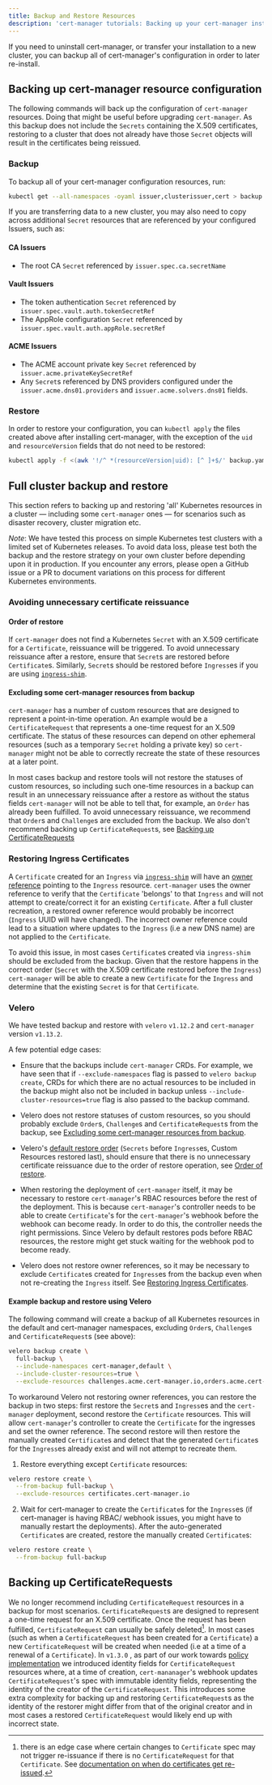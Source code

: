 ```yaml
---
title: Backup and Restore Resources
description: 'cert-manager tutorials: Backing up your cert-manager installation'
---
```


If you need to uninstall cert-manager, or transfer your installation to a new
cluster, you can backup all of cert-manager's configuration in order to later
re-install.

## Backing up cert-manager resource configuration

The following commands will back up the configuration of `cert-manager`
resources. Doing that might be useful before upgrading `cert-manager`. As
this backup does not include the `Secrets` containing the X.509
certificates, restoring to a cluster that does not already have those
`Secret` objects will result in the certificates being reissued.

### Backup

To backup all of your cert-manager configuration resources, run:

```bash
kubectl get --all-namespaces -oyaml issuer,clusterissuer,cert > backup.yaml
```

If you are transferring data to a new cluster, you may also need to copy across
additional `Secret` resources that are referenced by your configured Issuers, such
as:

#### CA Issuers

- The root CA `Secret` referenced by `issuer.spec.ca.secretName`

#### Vault Issuers

- The token authentication `Secret` referenced by
  `issuer.spec.vault.auth.tokenSecretRef`
- The AppRole configuration `Secret` referenced by
  `issuer.spec.vault.auth.appRole.secretRef`

#### ACME Issuers

- The ACME account private key `Secret` referenced by `issuer.acme.privateKeySecretRef`
- Any `Secret`s referenced by DNS providers configured under the
  `issuer.acme.dns01.providers` and `issuer.acme.solvers.dns01` fields.

### Restore

In order to restore your configuration, you can `kubectl apply` the files
created above after installing cert-manager, with the exception of the
`uid` and `resourceVersion` fields that do not need to be restored:

```bash
kubectl apply -f <(awk '!/^ *(resourceVersion|uid): [^ ]+$/' backup.yaml)
```

## Full cluster backup and restore

This section refers to backing up and restoring 'all' Kubernetes resources in a
cluster — including some `cert-manager` ones — for scenarios such as disaster
recovery, cluster migration etc.

*Note*: We have tested this process on simple Kubernetes test clusters with a limited set of Kubernetes releases. To avoid data loss, please test both the backup and the restore strategy on your own cluster before depending upon it in production. If you encounter any errors, please open a GitHub issue or a PR to document variations on this process for different Kubernetes environments. 

### Avoiding unnecessary certificate reissuance

#### Order of restore

If `cert-manager` does not find a Kubernetes `Secret` with an X.509 certificate
for a `Certificate`, reissuance will be triggered. To avoid unnecessary
reissuance after a restore, ensure that `Secret`s are restored before
`Certificate`s. Similarly, `Secret`s should be restored before `Ingress`es if you
are using [`ingress-shim`](../usage/ingress.md).

#### Excluding some cert-manager resources from backup

`cert-manager` has a number of custom resources that are designed to represent a
point-in-time operation. An example would be a `CertificateRequest` that
represents a one-time request for an X.509 certificate. The status of these
resources can depend on other ephemeral resources (such as a temporary `Secret`
holding a private key) so `cert-manager` might not be able to correctly recreate
the state of these resources at a later point.

In most cases backup and restore tools will not restore the statuses of custom resources,
so including such one-time resources in a backup can result in an unnecessary reissuance
after a restore as without the status fields `cert-manager` will not be able to tell that,
for example, an `Order` has already been fulfilled.
To avoid unnecessary reissuance, we recommend that `Order`s and `Challenge`s are excluded
from the backup. We also don't recommend backing up `CertificateRequest`s, see [Backing up CertificateRequests](#backing-up-certificaterequests)

### Restoring Ingress Certificates

A `Certificate` created for an `Ingress` via [`ingress-shim`](../usage/ingress.md) will have an [owner
reference](https://kubernetes.io/docs/concepts/workloads/controllers/garbage-collection/#owners-and-dependents)
pointing to the `Ingress` resource. `cert-manager` uses the owner reference to
verify that the `Certificate` 'belongs' to that `Ingress` and will not attempt to
create/correct it for an existing `Certificate`. After a full
cluster recreation, a restored owner reference would probably be incorrect
(`Ingress` UUID will have changed). The incorrect owner reference could lead
to a situation where updates to the `Ingress` (i.e a new DNS name) are not
applied to the `Certificate`.

To avoid this issue, in most cases `Certificate`s created via `ingress-shim`
should be excluded from the backup. Given that the restore happens
in the correct order (`Secret` with the X.509 certificate restored before
the `Ingress`) `cert-manager` will be able to create a new `Certificate`
for the `Ingress` and determine that the existing `Secret` is for that `Certificate`.

### Velero

We have tested backup and restore with `velero` `v1.12.2` and `cert-manager` version `v1.13.2`.

A few potential edge cases:

- Ensure that the backups include `cert-manager` CRDs.
  For example, we have seen that if `--exclude-namespaces` flag is passed to
  `velero backup create`, CRDs for which there are no actual resources to be
  included in the backup might also not be included in backup unless
  `--include-cluster-resources=true` flag is also passed to the backup command.

-  Velero does not restore statuses of custom resources, so you should probably
   exclude `Order`s, `Challenge`s and `CertificateRequest`s from the backup, see
   [Excluding some cert-manager resources from backup](#excluding-some-cert-manager-resources-from-backup).

- Velero's [default restore order](https://github.com/vmware-tanzu/velero/blob/a318e1da995a390c9f10e4aef7df356594944377/pkg/cmd/server/server.go#L511-L543) (`Secrets` before `Ingress`es, Custom Resources
  restored last), should ensure that there is no unnecessary certificate reissuance
  due to the order of restore operation, see [Order of restore](#order-of-restore).

- When restoring the deployment of `cert-manager` itself, it may be necessary to
  restore `cert-manager`'s RBAC resources before the rest of the deployment.
  This is because `cert-manager`'s controller needs to be able to create
  `Certificate`'s for the `cert-manager`'s webhook before the webhook can become
  ready. In order to do this, the controller needs the right permissions. Since
  Velero by default restores pods before RBAC resources, the restore might get
  stuck waiting for the webhook pod to become ready.

- Velero does not restore owner references, so it may be necessary to exclude
  `Certificate`s created for `Ingress`es from the backup even when not
  re-creating the `Ingress` itself. See [Restoring Ingress Certificates](#restoring-ingress-certificates).


#### Example backup and restore using Velero

The following command will create a backup of all Kubernetes resources in the
default and cert-manager namespaces, excluding `Order`s, `Challenge`s and
`CertificateRequest`s (see above):
```bash
velero backup create \
  full-backup \
  --include-namespaces cert-manager,default \
  --include-cluster-resources=true \
  --exclude-resources challenges.acme.cert-manager.io,orders.acme.cert-manager.io,certificaterequests.cert-manager.io
```

To workaround Velero not restoring owner references, you can restore the backup
in two steps: first restore the `Secret`s and `Ingress`es and the `cert-manager`
deployment, second restore the `Certificate` resources. This will allow `cert-manager`'s
controller to create the `Certificate` for the ingresses and set the owner reference.
The second restore will then restore the manually created `Certificate`s and detect that
the generated `Certificate`s for the `Ingress`es already exist and will not attempt to
recreate them.

1. Restore everything except `Certificate` resources:
```bash
velero restore create \
  --from-backup full-backup \
  --exclude-resources certificates.cert-manager.io
```

2. Wait for cert-manager to create the `Certificate`s for the `Ingress`es (if cert-manager is having RBAC/ webhook issues, you might have to manually restart the deployments). After the auto-generated `Certificate`s are created, restore the manually created `Certificate`s:
```bash
velero restore create \
  --from-backup full-backup
```

## Backing up CertificateRequests

 We no longer recommend including `CertificateRequest` resources in a backup
 for most scenarios.
 `CertificateRequest`s are designed to represent a one-time
 request for an X.509 certificate. Once the request has been fulfilled,
 `CertificateRequest` can usually be safely deleted[^1]. In most cases (such as when
 a `CertificateRequest` has been created for a `Certificate`) a new
 `CertificateRequest` will be created when needed (i.e at a time of a renewal
 of a `Certificate`).
 In `v1.3.0` , as part of our work towards [policy
 implementation](https://github.com/cert-manager/cert-manager/pull/3727) we
 introduced identity fields for `CertificateRequest` resources where, at a time
 of creation, `cert-mananager`'s webhook updates `CertificateRequest`'s spec
 with immutable identity fields, representing the identity of the creator of
 the `CertificateRequest`.
 This introduces some extra complexity for backing up
 and restoring `CertificateRequest`s as the identity of the restorer might
 differ from that of the original creator and in most cases a restored
 `CertificateRequest` would likely end up with incorrect state.

 [^1]: there is an edge case where certain changes to `Certificate` spec may not
    trigger re-issuance if there is no `CertificateRequest` for that
    `Certificate`. See [documentation on when do certificates get
    re-issued](../faq/README.md#when-do-certs-get-re-issued).